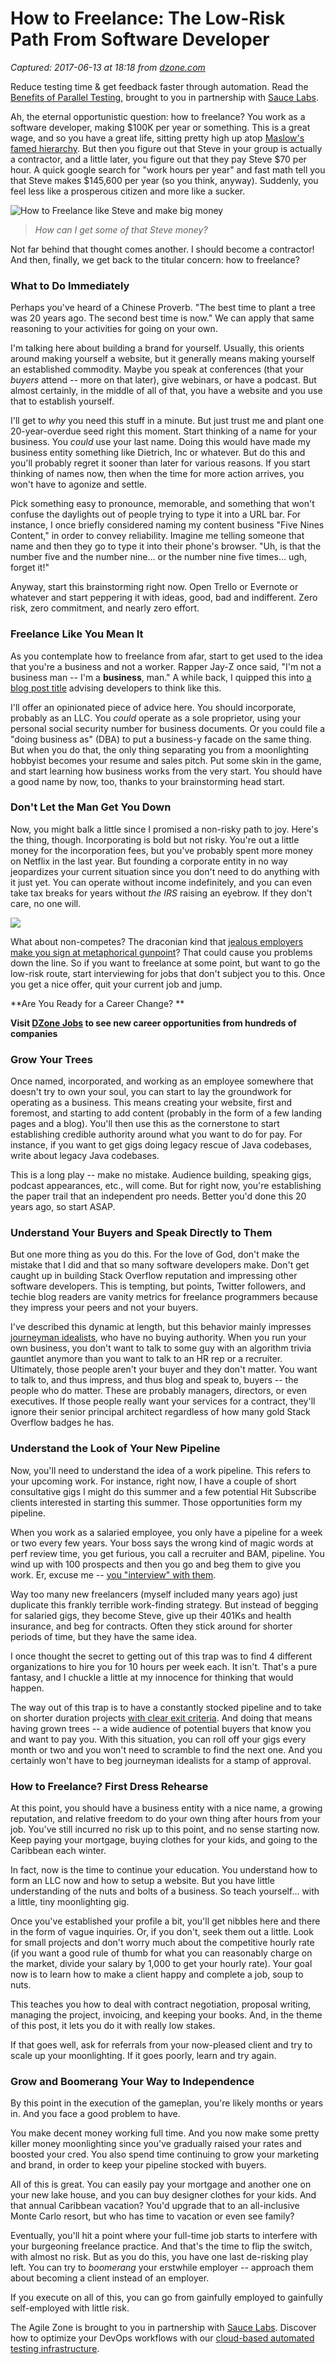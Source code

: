 # How to Freelance: The Low-Risk Path From Software Developer

_Captured: 2017-06-13 at 18:18 from [dzone.com](https://dzone.com/articles/how-to-freelance-the-low-risk-path-from-software-d?oid=twitter&utm_content=bufferd7775&utm_medium=social&utm_source=twitter.com&utm_campaign=buffer)_

Reduce testing time & get feedback faster through automation. Read the [Benefits of Parallel Testing](https://dzone.com/go?i=124039&u=http%3A%2F%2Finfo.saucelabs.com%2Fpaper-benefits-of-parallel-testing.html%3Futm_campaign%3Dparalleltestingwp%26utm_medium%3Dtextlink%26utm_source%3Ddzone-agile), brought to you in partnership with [Sauce Labs](https://dzone.com/go?i=124039&u=http%3A%2F%2Finfo.saucelabs.com%2Fpaper-benefits-of-parallel-testing.html%3Futm_campaign%3Dparalleltestingwp%26utm_medium%3Dtextlink%26utm_source%3Ddzone-agile).

Ah, the eternal opportunistic question: how to freelance? You work as a software developer, making $100K per year or something. This is a great wage, and so you have a great life, sitting pretty high up atop [Maslow's famed hierarchy](https://www.simplypsychology.org/maslow.html). But then you figure out that Steve in your group is actually a contractor, and a little later, you figure out that they pay Steve $70 per hour. A quick google search for "work hours per year" and fast math tell you that Steve makes $145,600 per year (so you think, anyway). Suddenly, you feel less like a prosperous citizen and more like a sucker.

![How to Freelance like Steve and make big money](http://www.daedtech.com/wp-content/uploads/2017/06/Big-Money.jpg)

> _How can I get some of that Steve money?_

Not far behind that thought comes another. I should become a contractor! And then, finally, we get back to the titular concern: how to freelance?

### What to Do Immediately

Perhaps you've heard of a Chinese Proverb. "The best time to plant a tree was 20 years ago. The second best time is now." We can apply that same reasoning to your activities for going on your own.

I'm talking here about building a brand for yourself. Usually, this orients around making yourself a website, but it generally means making yourself an established commodity. Maybe you speak at conferences (that your _buyers_ attend -- more on that later), give webinars, or have a podcast. But almost certainly, in the middle of all of that, you have a website and you use that to establish yourself.

I'll get to _why_ you need this stuff in a minute. But just trust me and plant one 20-year-overdue seed right this moment. Start thinking of a name for your business. You _could_ use your last name. Doing this would have made my business entity something like Dietrich, Inc or whatever. But do this and you'll probably regret it sooner than later for various reasons. If you start thinking of names now, then when the time for more action arrives, you won't have to agonize and settle.

Pick something easy to pronounce, memorable, and something that won't confuse the daylights out of people trying to type it into a URL bar. For instance, I once briefly considered naming my content business "Five Nines Content," in order to convey reliability. Imagine me telling someone that name and then they go to type it into their phone's browser. "Uh, is that the number five and the number nine… or the number nine five times… ugh, forget it!"

Anyway, start this brainstorming right now. Open Trello or Evernote or whatever and start peppering it with ideas, good, bad and indifferent. Zero risk, zero commitment, and nearly zero effort.

### Freelance Like You Mean It

As you contemplate how to freelance from afar, start to get used to the idea that you're a business and not a worker. Rapper Jay-Z once said, "I'm not a business man -- I'm a **business**, man." A while back, I quipped this into [a blog post title](http://www.daedtech.com/im-a-business-man/) advising developers to think like this.

I'll offer an opinionated piece of advice here. You should incorporate, probably as an LLC. You _could_ operate as a sole proprietor, using your personal social security number for business documents. Or you could file a "doing business as" (DBA) to put a business-y facade on the same thing. But when you do that, the only thing separating you from a moonlighting hobbyist becomes your resume and sales pitch. Put some skin in the game, and start learning how business works from the very start. You should have a good name by now, too, thanks to your brainstorming head start.

### Don't Let the Man Get You Down

Now, you might balk a little since I promised a non-risky path to joy. Here's the thing, though. Incorporating is bold but not risky. You're out a little money for the incorporation fees, but you've probably spent more money on Netflix in the last year. But founding a corporate entity in no way jeopardizes your current situation since you don't need to do anything with it just yet. You can operate without income indefinitely, and you can even take tax breaks for years without _the IRS_ raising an eyebrow. If they don't care, no one will.

![](http://www.daedtech.com/wp-content/uploads/2015/06/UrsulaContract.jpg)

What about non-competes? The draconian kind that [jealous employers make you sign at metaphorical gunpoint](http://www.daedtech.com/career-advancement-for-the-low-price-of-your-soul/)? That could cause you problems down the line. So if you want to freelance at some point, but want to go the low-risk route, start interviewing for jobs that don't subject you to this. Once you get a nice offer, quit your current job and jump.

**Are You Ready for a Career Change? **

**Visit [DZone Jobs](https://jobs.dzone.com?oid=vester) to see new career opportunities from hundreds of companies**

### Grow Your Trees

Once named, incorporated, and working as an employee somewhere that doesn't try to own your soul, you can start to lay the groundwork for operating as a business. This means creating your website, first and foremost, and starting to add content (probably in the form of a few landing pages and a blog). You'll then use this as the cornerstone to start establishing credible authority around what you want to do for pay. For instance, if you want to get gigs doing legacy rescue of Java codebases, write about legacy Java codebases.

This is a long play -- make no mistake. Audience building, speaking gigs, podcast appearances, etc., will come. But for right now, you're establishing the paper trail that an independent pro needs. Better you'd done this 20 years ago, so start ASAP.

### Understand Your Buyers and Speak Directly to Them

But one more thing as you do this. For the love of God, don't make the mistake that I did and that so many software developers make. Don't get caught up in building Stack Overflow reputation and impressing other software developers. This is tempting, but points, Twitter followers, and techie blog readers are vanity metrics for freelance programmers because they impress your peers and not your buyers.

I've described this dynamic at length, but this behavior mainly impresses [journeyman idealists](http://www.daedtech.com/journeyman-idealist-architect-programmer-paycuts/), who have no buying authority. When you run your own business, you don't want to talk to some guy with an algorithm trivia gauntlet anymore than you want to talk to an HR rep or a recruiter. Ultimately, those people aren't your buyer and they don't matter. You want to talk to, and thus impress, and thus blog and speak to, buyers -- the people who do matter. These are probably managers, directors, or even executives. If those people really want your services for a contract, they'll ignore their senior principal architect regardless of how many gold Stack Overflow badges he has.

### Understand the Look of Your New Pipeline

Now, you'll need to understand the idea of a work pipeline. This refers to your upcoming work. For instance, right now, I have a couple of short consultative gigs I might do this summer and a few potential Hit Subscribe clients interested in starting this summer. Those opportunities form my pipeline.

When you work as a salaried employee, you only have a pipeline for a week or two every few years. Your boss says the wrong kind of magic words at perf review time, you get furious, you call a recruiter and BAM, pipeline. You wind up with 100 prospects and then you go and beg them to give you work. Er, excuse me -- [you "interview" with them](https://dzone.com/articles/eliminating-the-job-interview-via-partnership).

Way too many new freelancers (myself included many years ago) just duplicate this frankly terrible work-finding strategy. But instead of begging for salaried gigs, they become Steve, give up their 401Ks and health insurance, and beg for contracts. Often they stick around for shorter periods of time, but they have the same idea.

I once thought the secret to getting out of this trap was to find 4 different organizations to hire you for 10 hours per week each. It isn't. That's a pure fantasy, and I chuckle a little at my innocence for thinking that would happen.

The way out of this trap is to have a constantly stocked pipeline and to take on shorter duration projects [with clear exit criteria](https://dzone.com/articles/always-be-leaving). And doing that means having grown trees -- a wide audience of potential buyers that know you and want to pay you. With this situation, you can roll off your gigs every month or two and you won't need to scramble to find the next one. And you certainly won't have to beg journeyman idealists for a stamp of approval.

### How to Freelance? First Dress Rehearse

At this point, you should have a business entity with a nice name, a growing reputation, and relative freedom to do your own thing after hours from your job. You've still incurred no risk up to this point, and no sense starting now. Keep paying your mortgage, buying clothes for your kids, and going to the Caribbean each winter.

In fact, now is the time to continue your education. You understand how to form an LLC now and how to setup a website. But you have little understanding of the nuts and bolts of a business. So teach yourself… with a little, tiny moonlighting gig.

Once you've established your profile a bit, you'll get nibbles here and there in the form of vague inquiries. Or, if you don't, seek them out a little. Look for small projects and don't worry much about the competitive hourly rate (if you want a good rule of thumb for what you can reasonably charge on the market, divide your salary by 1,000 to get your hourly rate). Your goal now is to learn how to make a client happy and complete a job, soup to nuts.

This teaches you how to deal with contract negotiation, proposal writing, managing the project, invoicing, and keeping your books. And, in the theme of this post, it lets you do it with really low stakes.

If that goes well, ask for referrals from your now-pleased client and try to scale up your moonlighting. If it goes poorly, learn and try again.

### Grow and Boomerang Your Way to Independence

By this point in the execution of the gameplan, you're likely months or years in. And you face a good problem to have.

You make decent money working full time. And you now make some pretty killer money moonlighting since you've gradually raised your rates and boosted your cred. You also spend time continuing to grow your marketing and brand, in order to keep your pipeline stocked with buyers.

All of this is great. You can easily pay your mortgage and another one on your new lake house, and you can buy designer clothes for your kids. And that annual Caribbean vacation? You'd upgrade that to an all-inclusive Monte Carlo resort, but who has time to vacation or even see family?

Eventually, you'll hit a point where your full-time job starts to interfere with your burgeoning freelance practice. And that's the time to flip the switch, with almost no risk. But as you do this, you have one last de-risking play left. You can try to _boomerang_ your erstwhile employer -- approach them about becoming a client instead of an employer.

If you execute on all of this, you can go from gainfully employed to gainfully self-employed with little risk.

The Agile Zone is brought to you in partnership with [Sauce Labs](https://dzone.com/go?i=121022&u=http%3A%2F%2Finfo.saucelabs.com%2FHow-to-Get-the-Most-out-of-CICD-Workflow.html%3Futm_campaign%3Ddevops%2Bwp%26utm_medium%3Dtextlink%26utm_source%3Ddzone-agile). Discover how to optimize your DevOps workflows with our [cloud-based automated testing infrastructure](https://dzone.com/go?i=121022&u=http%3A%2F%2Finfo.saucelabs.com%2FHow-to-Get-the-Most-out-of-CICD-Workflow.html%3Futm_campaign%3Ddevops%2Bwp%26utm_medium%3Dtextlink%26utm_source%3Ddzone-agile).
